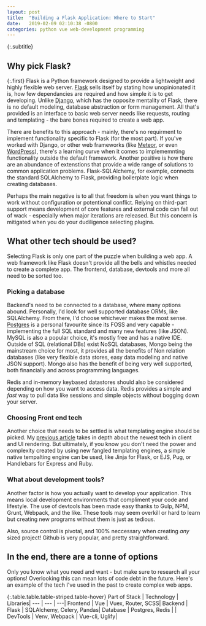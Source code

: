 ```yaml
---
layout: post
title:  "Building a Flask Application: Where to Start"
date:   2019-02-09 02:10:38 -0800
categories: python vue web-development programming
---
```

{:.subtitle}
## Why pick Flask?

{:.first} 
Flask is a Python framework designed to provide a lightweight and highly flexible web server. [Flask](http://flask.pocoo.org/docs/1.0/) sells itself by stating how unopinionated it is, how few dependancies are required and how simple it is to get developing. Unlike [Django](https://www.djangoproject.com/), which has the opposite mentality of Flask, there is no default modeling, database abstraction or form management. All that's provided is an interface to basic web server needs like requests, routing and templating - the bare bones required to create a web app. 

There are benefits to this approach - mainly, there's no requirment to implement functionality specific to Flask (for the most part). If you've worked with Django, or other web frameworks (like [Meteor](https://www.meteor.com/), or even [WordPress](https://wordpress.org/)), there's a learning curve when it comes to implememnting functionality outside the default framework. Another positive is how there are an abundance of extenstions that provide a wide range of solutions to common application problems. Flask-SQLAlchemy, for example, connects the standard SQLAlchemy to Flask, providing boilerplate logic when creating databases. 

Perhaps the main negative is to all that freedom is when you want things to work without configuration or potentional conflict. Relying on third-part support means development of core features and external code can fall out of wack - especially when major iterations are released. But this concern is mitigated when you do your dudiligence selecting plugins.

## What other tech should be used?


Selecting Flask is only one part of the puzzle when building a web app. A web framework like Flask doesn't provide all the bells and whistles needed to create a complete app. The frontend, database, devtools and more all need to be sorted too. 

### Picking a database

Backend's need to be connected to a database, where many options abound. Personally, I'd look for well supported database ORMs, like SQLAlchemy. From there, I'd choose whichever makes the most sense. [Postgres](https://www.postgresql.org/) is a personal favourite since its FOSS and very capable - implementing the full SQL standard and many new features (like JSON). MySQL is also a popular choice, it's mostly free and has a native IDE. Outside of SQL (relational DBs) exist NoSQL databases, Mongo being the mainstream choice for most, it provides all the benefits of Non relation databases (like very flexible data stores, easy data modeling and native JSON support). Mongo also has the benefit of being very well supported, both financially and across programming languages. 

Redis and in-memory keybased datastores should also be considered depending on how you want to access data. Redis provides a simple and _fast_ way to pull data like sessions and simple objects without bogging down your server.

### Choosing Front end tech

Another choice that needs to be settled is what templating engine should be picked. My [previous article](https://gabehab.github.io/me/python/vue/web-development/programming/opinion/2019/01/31/refreshing-old-stacks.html) takes in depth about the newest tech in client and UI rendering. But ultimately, if you know you don't need the power and complexity created by using new fangled templating engines, a simple native tempalting engine can be used, like Jinja for Flask, or EJS, Pug, or Handlebars for Express and Ruby. 

### What about development tools?

Another factor is how you actually want to develop your application. This means local development environments that compliment your code and lifestyle. The use of devtools has been made easy thanks to Gulp, NPM, Grunt, Webpack, and the like. These tools may seem overkill or hard to learn but creating new programs without them is just as tedious. 

Also, source control is pivotal, and 100% neccessary when creating _any_ sized project! Github is very popular, and pretty straightforward.


## In the end, there are a tonne of options

Only you know what you need and want - but make sure to research all your options! Overlooking this can mean lots of code debt in the future. Here's an example of the tech I've used in the past to create complex web apps.

{:.table.table.table-striped.table-hover}
Part of Stack | Technology | Libraries|
--- | --- | ---|
Frontend | Vue | Vuex, Router, SCSS|
Backend | Flask | SQLAlchemy, Celery, Pandas|
Database | Postgres, Redis | |
DevTools | Venv, Webpack | Vue-cli, Uglify|

